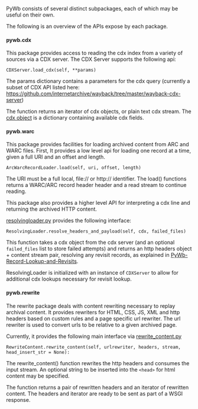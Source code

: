 PyWb consists of several distinct subpackages, each of which may be useful on their own.

The following is an overview of the APIs expose by each package.

#### pywb.cdx

This package provides access to reading the cdx index from a variety of sources via a CDX server.
The CDX Server supports the following api:

`CDXServer.load_cdx(self, **params)`

The params dictionary contains a parameters for the cdx query
(currently a subset of CDX API listed here:
https://github.com/internetarchive/wayback/tree/master/wayback-cdx-server)

The function returns an iterator of cdx objects, or plain text cdx stream.
The [cdx object][1] is a dictionary containing available cdx fields.


#### pywb.warc

This package provides facilities for loading archived content from ARC and WARC files.
First, It provides a low level api for loading one record at a time, given a full URI and an offset and length.

`ArcWarcRecordLoader.load(self, uri, offset, length)`

The URI must be a full local, file:// or http:// identifier.
The load() functions returns a WARC/ARC record header header and a read stream to continue reading.

This package also provides a higher level API for interpreting a cdx line and returning the archived HTTP content.

[resolvingloader.py][2] provides the following interface:

`ResolvingLoader.resolve_headers_and_payload(self, cdx, failed_files)`

This function takes a cdx object from the cdx server (and an optional `failed_files` list to store failed attempts) and returns an http headers object + content stream pair, resolving any revisit records, as explained in [PyWb-Record-Lookup-and-Revisits](PyWb-Record-Lookup-and-Revisits).

ResolvingLoader is initialized with an instance of `CDXServer` to allow for additional cdx lookups necessary for revisit lookup.


#### pywb.rewrite

The rewrite package deals with content rewriting necessary to replay archival content.
It provides rewriters for HTML, CSS, JS, XML and http headers based on custom rules and a page specific url rewriter. The url rewriter is used to convert urls to be relative to a given archived page.

Currently, it provides the following main interface via [rewrite_content.py][3]

`RewriteContent.rewrite_content(self, urlrewriter, headers, stream, head_insert_str = None):`

The rewrite_content() function rewrites the http headers and consumes the input stream.
An optional string to be inserted into the `<head>` for html content may be specified.

The function returns a pair of rewritten headers and an iterator of rewritten content.
The headers and iterator are ready to be sent as part of a WSGI response.


[1]: ../blob/master/pywb/cdx/cdxobject.py
[2]: ../blob/master/pywb/warc/resolvingloader.py
[3]: ../blob/master/pywb/rewrite/rewrite_content.py